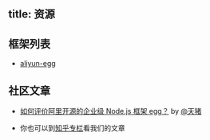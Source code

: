 title: 资源
---

## 框架列表

- [aliyun-egg](https://github.com/eggjs/aliyun-egg)

## 社区文章

- [如何评价阿里开源的企业级 Node.js 框架 egg？](https://www.zhihu.com/question/50526101/answer/144952130)
by [@天猪](https://github.com/atian25)

- 你也可以到[知乎专栏](https://zhuanlan.zhihu.com/eggjs)看我们的文章

